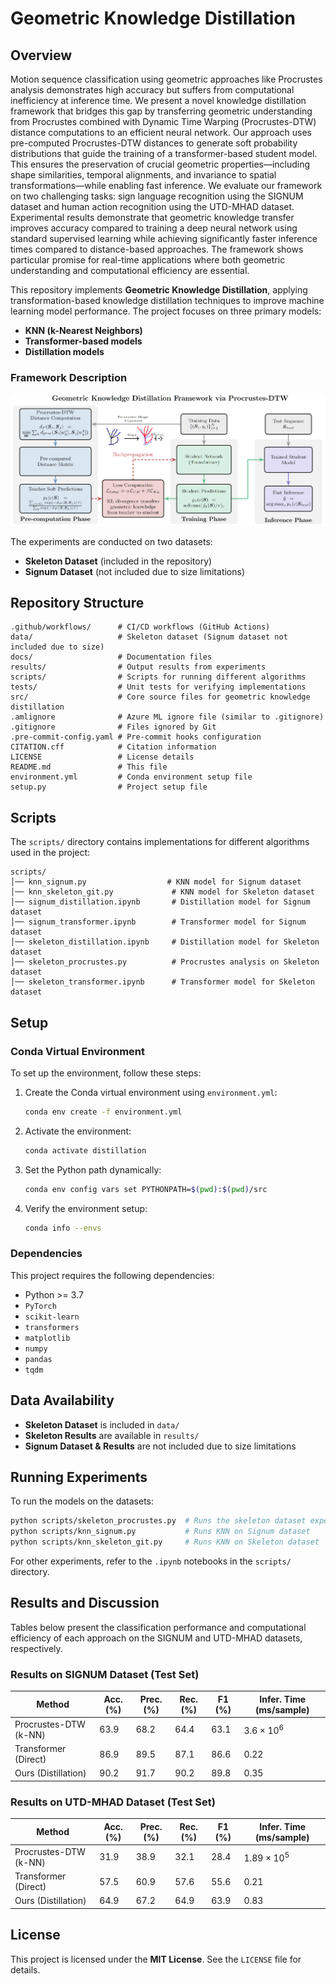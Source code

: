 # Geometric Knowledge Distillation

## Overview
Motion sequence classification using geometric approaches like Procrustes analysis demonstrates high accuracy but suffers from computational inefficiency at inference time. We present a novel knowledge distillation framework that bridges this gap by transferring geometric understanding from Procrustes combined with Dynamic Time Warping (Procrustes-DTW) distance computations to an efficient neural network. Our approach uses pre-computed Procrustes-DTW distances to generate soft probability distributions that guide the training of a transformer-based student model. This ensures the preservation of crucial geometric properties—including shape similarities, temporal alignments, and invariance to spatial transformations—while enabling fast inference. We evaluate our framework on two challenging tasks: sign language recognition using the SIGNUM dataset and human action recognition using the UTD-MHAD dataset. Experimental results demonstrate that geometric knowledge transfer improves accuracy compared to training a deep neural network using standard supervised learning while achieving significantly faster inference times compared to distance-based approaches. The framework shows particular promise for real-time applications where both geometric understanding and computational efficiency are essential.


This repository implements **Geometric Knowledge Distillation**, applying transformation-based knowledge distillation techniques to improve machine learning model performance. The project focuses on three primary models:
- **KNN (k-Nearest Neighbors)**
- **Transformer-based models**
- **Distillation models**

### Framework Description
![image](./docs/figures/distillation-framework.png)

The experiments are conducted on two datasets:
- **Skeleton Dataset** (included in the repository)
- **Signum Dataset** (not included due to size limitations)

## Repository Structure
```
.github/workflows/      # CI/CD workflows (GitHub Actions)
data/                   # Skeleton dataset (Signum dataset not included due to size)
docs/                   # Documentation files
results/                # Output results from experiments
scripts/                # Scripts for running different algorithms
tests/                  # Unit tests for verifying implementations
src/                    # Core source files for geometric knowledge distillation
.amlignore              # Azure ML ignore file (similar to .gitignore)
.gitignore              # Files ignored by Git
.pre-commit-config.yaml # Pre-commit hooks configuration
CITATION.cff            # Citation information
LICENSE                 # License details
README.md               # This file
environment.yml         # Conda environment setup file
setup.py                # Project setup file
```

## Scripts
The `scripts/` directory contains implementations for different algorithms used in the project:
```
scripts/
│── knn_signum.py                  # KNN model for Signum dataset
│── knn_skeleton_git.py             # KNN model for Skeleton dataset
│── signum_distillation.ipynb       # Distillation model for Signum dataset
│── signum_transformer.ipynb        # Transformer model for Signum dataset
│── skeleton_distillation.ipynb     # Distillation model for Skeleton dataset
│── skeleton_procrustes.py          # Procrustes analysis on Skeleton dataset
│── skeleton_transformer.ipynb      # Transformer model for Skeleton dataset
```

## Setup
### Conda Virtual Environment
To set up the environment, follow these steps:
1. Create the Conda virtual environment using `environment.yml`:
    ```bash
    conda env create -f environment.yml
    ```
2. Activate the environment:
    ```bash
    conda activate distillation
    ```
3. Set the Python path dynamically:
    ```bash
    conda env config vars set PYTHONPATH=$(pwd):$(pwd)/src
    ```
4. Verify the environment setup:
    ```bash
    conda info --envs
    ```

### Dependencies
This project requires the following dependencies:
- Python >= 3.7
- `PyTorch`
- `scikit-learn`
- `transformers`
- `matplotlib`
- `numpy`
- `pandas`
- `tqdm`

## Data Availability
- **Skeleton Dataset** is included in `data/`
- **Skeleton Results** are available in `results/`
- **Signum Dataset & Results** are not included due to size limitations

## Running Experiments
To run the models on the datasets:
```bash
python scripts/skeleton_procrustes.py  # Runs the skeleton dataset experiments
python scripts/knn_signum.py           # Runs KNN on Signum dataset
python scripts/knn_skeleton_git.py     # Runs KNN on Skeleton dataset
```
For other experiments, refer to the `.ipynb` notebooks in the `scripts/` directory.

## Results and Discussion

Tables below present the classification performance and computational efficiency of each approach on the SIGNUM and UTD-MHAD datasets, respectively.

### Results on SIGNUM Dataset (Test Set)

| Method                      | Acc. (%) | Prec. (%) | Rec. (%) | F1 (%) | Infer. Time (ms/sample) |
|-----------------------------|----------|-----------|----------|--------|-------------------------|
| Procrustes-DTW (k-NN)        | 63.9     | 68.2      | 64.4     | 63.1   | $3.6 \times 10^6$       |
| Transformer (Direct)         | 86.9     | 89.5      | 87.1     | 86.6   | 0.22                    |
| Ours (Distillation)          | 90.2     | 91.7      | 90.2     | 89.8   | 0.35                    |

### Results on UTD-MHAD Dataset (Test Set)

| Method                      | Acc. (%) | Prec. (%) | Rec. (%) | F1 (%) | Infer. Time (ms/sample) |
|-----------------------------|----------|-----------|----------|--------|-------------------------|
| Procrustes-DTW (k-NN)        | 31.9     | 38.9      | 32.1     | 28.4   | $1.89 \times 10^5$      |
| Transformer (Direct)         | 57.5     | 60.9      | 57.6     | 55.6   | 0.21                    |
| Ours (Distillation)          | 64.9     | 67.2      | 64.9     | 63.9   | 0.83                    |


<!---
## Citation
If you use this work, please cite:
```bibtex
@article{YourName,
  title={Geometric Knowledge Distillation},
  author={Your team},
  year={Year}
}
```
--->

## License
This project is licensed under the **MIT License**. See the `LICENSE` file for details.

